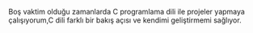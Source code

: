 Boş vaktim olduğu zamanlarda C programlama dili ile projeler yapmaya çalışıyorum,C dili farklı bir bakış açısı ve kendimi geliştirmemi sağlıyor.
